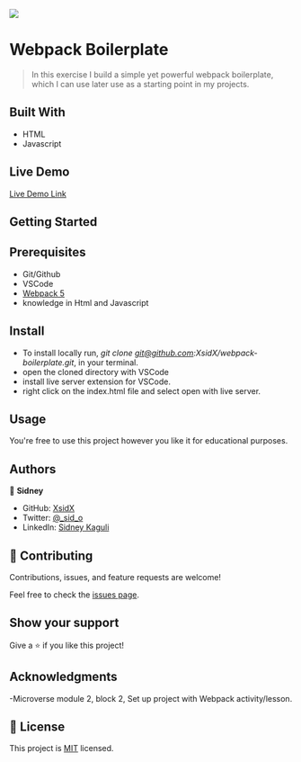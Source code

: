 ![](https://img.shields.io/badge/Microverse-blueviolet)

# Webpack Boilerplate

> In this exercise I build a simple yet powerful webpack boilerplate, which I can use later use as a starting point in my projects.

## Built With

- HTML
- Javascript

## Live Demo

[Live Demo Link](https://xsidx.github.io/webpack-boilerplate/)

## Getting Started

## Prerequisites

- Git/Github
- VSCode
- [Webpack 5](https://webpack.js.org/guides/getting-started/#basic-setup)
- knowledge in Html and Javascript

## Install

- To install locally run, _git clone git@github.com:XsidX/webpack-boilerplate.git_, in your terminal.
- open the cloned directory with VSCode
- install live server extension for VSCode.
- right click on the index.html file and select open with live server.

## Usage

You're free to use this project however you like it for educational purposes.

## Authors

👤 **Sidney**

- GitHub: [XsidX](https://github.com/XsidX)
- Twitter: [@\_sid_o](https://twitter.com/_sid_o_)
- LinkedIn: [Sidney Kaguli](https://www.linkedin.com/in/sidney-kaguli-0116801a6/)

## 🤝 Contributing

Contributions, issues, and feature requests are welcome!

Feel free to check the [issues page](../../issues/).

## Show your support

Give a ⭐️ if you like this project!

## Acknowledgments

-Microverse module 2, block 2, Set up project with Webpack activity/lesson.

## 📝 License

This project is [MIT](./MIT.md) licensed.
